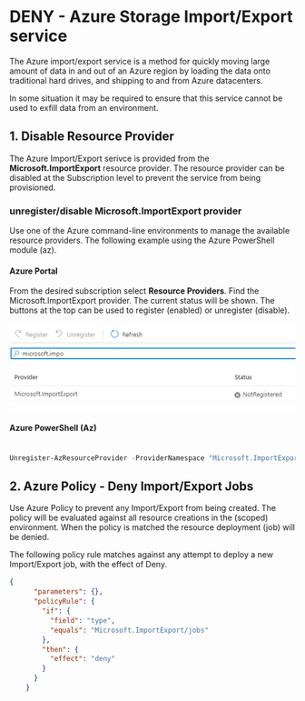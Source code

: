 # DENY - Azure Storage Import/Export service

The Azure import/export service is a method for quickly moving large amount of data in and out of an Azure region by loading the data onto traditional hard drives, and shipping to and from Azure datacenters. 

In some situation it may be required to ensure that this service cannot be used to exfill data from an environment. 


## 1. Disable Resource Provider

The Azure Import/Export serivce is provided from the **Microsoft.ImportExport** resource provider. The resource provider can be disabled at the Subscription level to prevent the service from being provisioned. 

### unregister/disable Microsoft.ImportExport provider

Use one of the Azure command-line environments to manage the available resource providers. The following example using the Azure PowerShell module (az).

#### Azure Portal
From the desired subscription select **Resource Providers**. Find the Microsoft.ImportExport provider. The current status will be shown. The buttons at the top can be used to register (enabled) or unregister (disable).

![azPortalRP](../../img/policy_denyImpExp/portal-provider.png)


#### Azure PowerShell (Az)

```powershell

Unregister-AzResourceProvider -ProviderNamespace "Microsoft.ImportExport"

```

## 2. Azure Policy - Deny Import/Export Jobs

Use Azure Policy to prevent any Import/Export from being created. The policy will be evaluated against all resource creations in the (scoped) environment. When the policy is matched the resource deployment (job) will be denied.

The following policy rule matches against any attempt to deploy a new Import/Export job, with the effect of Deny.

```json
{
      "parameters": {},
      "policyRule": {
        "if": {
          "field": "type",
          "equals": "Microsoft.ImportExport/jobs"
        },
        "then": {
          "effect": "deny"
        }
      }
    }
```